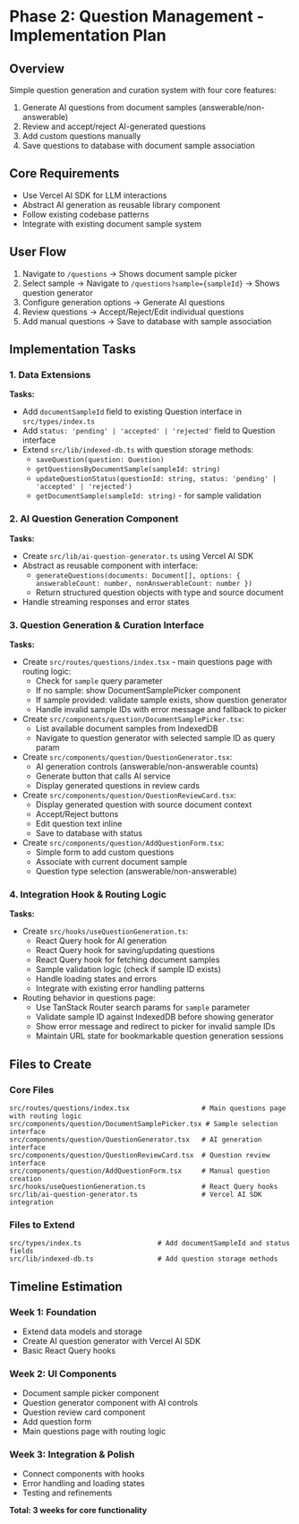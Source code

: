# Phase 2: Question Management - Implementation Plan

## Overview
Simple question generation and curation system with four core features:
1. Generate AI questions from document samples (answerable/non-answerable)
2. Review and accept/reject AI-generated questions
3. Add custom questions manually
4. Save questions to database with document sample association

## Core Requirements
- Use Vercel AI SDK for LLM interactions
- Abstract AI generation as reusable library component
- Follow existing codebase patterns
- Integrate with existing document sample system

## User Flow
1. Navigate to `/questions` → Shows document sample picker
2. Select sample → Navigate to `/questions?sample={sampleId}` → Shows question generator
3. Configure generation options → Generate AI questions
4. Review questions → Accept/Reject/Edit individual questions
5. Add manual questions → Save to database with sample association

## Implementation Tasks

### 1. Data Extensions
**Tasks:**
- Add `documentSampleId` field to existing Question interface in `src/types/index.ts`
- Add `status: 'pending' | 'accepted' | 'rejected'` field to Question interface
- Extend `src/lib/indexed-db.ts` with question storage methods:
  - `saveQuestion(question: Question)`
  - `getQuestionsByDocumentSample(sampleId: string)`
  - `updateQuestionStatus(questionId: string, status: 'pending' | 'accepted' | 'rejected')`
  - `getDocumentSample(sampleId: string)` - for sample validation

### 2. AI Question Generation Component
**Tasks:**
- Create `src/lib/ai-question-generator.ts` using Vercel AI SDK
- Abstract as reusable component with interface:
  - `generateQuestions(documents: Document[], options: { answerableCount: number, nonAnswerableCount: number })`
  - Return structured question objects with type and source document
- Handle streaming responses and error states

### 3. Question Generation & Curation Interface
**Tasks:**
- Create `src/routes/questions/index.tsx` - main questions page with routing logic:
  - Check for `sample` query parameter
  - If no sample: show DocumentSamplePicker component
  - If sample provided: validate sample exists, show question generator
  - Handle invalid sample IDs with error message and fallback to picker
- Create `src/components/question/DocumentSamplePicker.tsx`:
  - List available document samples from IndexedDB
  - Navigate to question generator with selected sample ID as query param
- Create `src/components/question/QuestionGenerator.tsx`:
  - AI generation controls (answerable/non-answerable counts)
  - Generate button that calls AI service
  - Display generated questions in review cards
- Create `src/components/question/QuestionReviewCard.tsx`:
  - Display generated question with source document context
  - Accept/Reject buttons
  - Edit question text inline
  - Save to database with status
- Create `src/components/question/AddQuestionForm.tsx`:
  - Simple form to add custom questions
  - Associate with current document sample
  - Question type selection (answerable/non-answerable)

### 4. Integration Hook & Routing Logic
**Tasks:**
- Create `src/hooks/useQuestionGeneration.ts`:
  - React Query hook for AI generation
  - React Query hook for saving/updating questions  
  - React Query hook for fetching document samples
  - Sample validation logic (check if sample ID exists)
  - Handle loading states and errors
  - Integrate with existing error handling patterns
- Routing behavior in questions page:
  - Use TanStack Router search params for `sample` parameter
  - Validate sample ID against IndexedDB before showing generator
  - Show error message and redirect to picker for invalid sample IDs
  - Maintain URL state for bookmarkable question generation sessions

## Files to Create

### Core Files
```
src/routes/questions/index.tsx                  # Main questions page with routing logic
src/components/question/DocumentSamplePicker.tsx # Sample selection interface
src/components/question/QuestionGenerator.tsx   # AI generation interface  
src/components/question/QuestionReviewCard.tsx  # Question review interface
src/components/question/AddQuestionForm.tsx     # Manual question creation
src/hooks/useQuestionGeneration.ts              # React Query hooks
src/lib/ai-question-generator.ts                # Vercel AI SDK integration
```

### Files to Extend
```
src/types/index.ts                   # Add documentSampleId and status fields
src/lib/indexed-db.ts                # Add question storage methods
```

## Timeline Estimation

### Week 1: Foundation
- Extend data models and storage
- Create AI question generator with Vercel AI SDK
- Basic React Query hooks

### Week 2: UI Components  
- Document sample picker component
- Question generator component with AI controls
- Question review card component
- Add question form
- Main questions page with routing logic

### Week 3: Integration & Polish
- Connect components with hooks
- Error handling and loading states
- Testing and refinements

**Total: 3 weeks for core functionality**